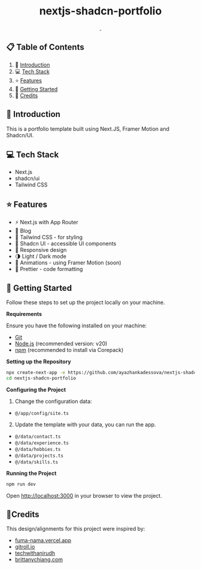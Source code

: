 <!-- <p align="center">
  <img alt="" src="/.github/assets/cover.png" />
</p> -->

<h1 align="center">
  nextjs-shadcn-portfolio
</h1>

<p align="center">
  <a aria-label="Framework" href="https://nextjs.org">
    <img alt="" src="https://img.shields.io/badge/Next.js-000000.svg?style=for-the-badge&logo=Next.js&labelColor=000">
  </a>
  <img alt="" src="https://img.shields.io/github/languages/top/ayazhankadessova/nextjs-shadcn-portfolio?style=for-the-badge&labelColor=000">
</p>

## 📋 Table of Contents

1. 🎯 [Introduction](#introduction)
2. 💻 [Tech Stack](#tech-stack)
3. ⭐ [Features](#features)
4. 🚀 [Getting Started](#getting-started)
5. 🙏 [Credits](#credits)

## <a name="introduction">🎯 Introduction</a>

This is a portfolio template built using Next.JS, Framer Motion and Shadcn/UI.

## <a name="tech-stack">💻 Tech Stack</a>

- Next.js
- shadcn/ui
- Tailwind CSS

## <a name="features">⭐ Features</a>

- ⚡️ Next.js with App Router
- 📝 Blog
- 🎨 Tailwind CSS - for styling
- 🌈 Shadcn UI - accessible UI components
- 📱 Responsive design
- 🌗 Light / Dark mode
- 🎨 Animations - using Framer Motion (soon)
- 💄 Prettier - code formatting

## <a name="getting-started">🚀 Getting Started</a>

Follow these steps to set up the project locally on your machine.

**Requirements**

Ensure you have the following installed on your machine:

- [Git](https://git-scm.com/)
- [Node.js](https://nodejs.org/en) (recommended version: v20)
- [npm](https://npm.io/) (recommended to install via Corepack)

**Setting up the Repository**

```bash
npx create-next-app -e https://github.com/ayazhankadessova/nextjs-shadcn-portfolio.git
cd nextjs-shadcn-portfolio
```

**Configuring the Project**

1. Change the configuration data:

- `@/app/config/site.ts`

2. Update the template with your data, you can run the app.

- `@/data/contact.ts`
- `@/data/experience.ts`
- `@/data/hobbies.ts`
- `@/data/projects.ts`
- `@/data/skills.ts`

**Running the Project**

```bash
npm run dev
```

Open [http://localhost:3000](http://localhost:3000) in your browser to view the project.

## <a name="credits">🙏Credits</a>

This design/alignments for this project were inspired by:

- [fuma-nama.vercel.app](https://fuma-nama.vercel.app/)
- [gitroll.io](https://gitroll.io)
- [techwithanirudh](https://shadcn-portfoliox.vercel.app)
- [brittanychiang.com](https://brittanychiang.com)


